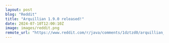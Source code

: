 ```yaml
---
layout: post
blog: "Reddit"
title: "Arquillian 1.9.0 released!"
date: 2024-07-10T12:00:10Z
image: images/reddit.png
remote_url: "https://www.reddit.com/r/java/comments/1dztzd0/arquillian_190_released/"
---
```

